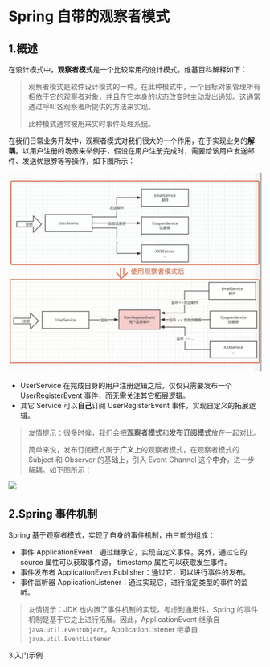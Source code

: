 # Spring 自带的观察者模式

## 1.概述

在设计模式中，**观察者模式**是一个比较常用的设计模式。维基百科解释如下：

> 观察者模式是软件设计模式的一种。在此种模式中，一个目标对象管理所有相依于它的观察者对象，并且在它本身的状态改变时主动发出通知。这通常透过呼叫各观察者所提供的方法来实现。
>
> 此种模式通常被用来实时事件处理系统。

在我们日常业务开发中，观察者模式对我们很大的一个作用，在于实现业务的**解耦**。以用户注册的场景来举例子，假设在用户注册完成时，需要给该用户发送邮件、发送优惠劵等等操作，如下图所示：

![](https://raw.githubusercontent.com/wanxianbo/pic-bed/main/img/2021/04/20210409155117.jpg)

- UserService 在完成自身的用户注册逻辑之后，仅仅只需要发布一个 UserRegisterEvent 事件，而无需关注其它拓展逻辑。
- 其它 Service 可以**自己**订阅 UserRegisterEvent 事件，实现自定义的拓展逻辑。

> 友情提示：很多时候，我们会把**观察者模式**和**发布订阅模式**放在一起对比。
>
> 简单来说，发布订阅模式属于**广义上**的观察者模式，在观察者模式的 Subject 和 Observer 的基础上，引入 Event Channel 这个**中介**，进一步解耦。如下图所示：

![](https://raw.githubusercontent.comwanxianbo/pic-bed/main/img/2021/04/20210409155240.jpg)

## 2.Spring 事件机制

Spring 基于观察者模式，实现了自身的事件机制，由三部分组成：

- 事件 ApplicationEvent：通过继承它，实现自定义事件。另外，通过它的 source 属性可以获取事件源， timestamp 属性可以获取发生事件。
- 事件发布者 ApplicationEventPublisher：通过它，可以进行事件的发布。
- 事件监听器 ApplicationListener：通过实现它，进行指定类型的事件的监听。

> 友情提示：JDK 也内置了事件机制的实现，考虑到通用性，Spring 的事件机制是基于它之上进行拓展。因此，ApplicationEvent 继承自 `java.util.EventObject`，ApplicationListener 继承自 `java.util.EventListener`

3.入门示例

